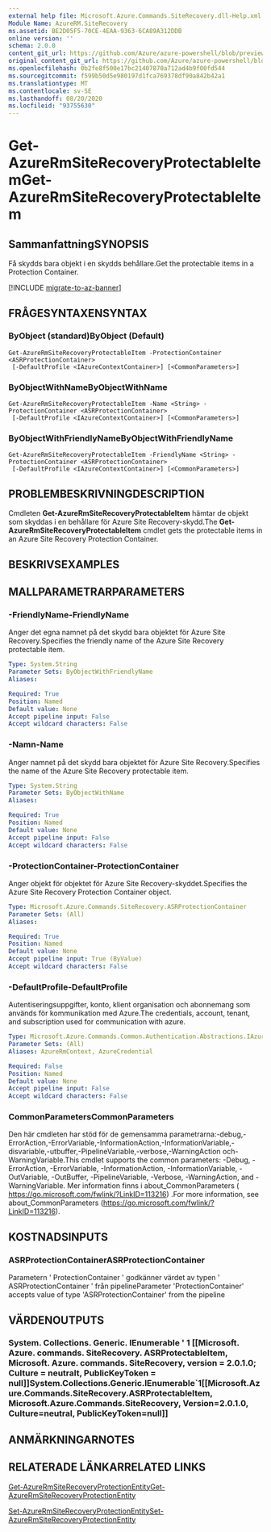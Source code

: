 ```yaml
---
external help file: Microsoft.Azure.Commands.SiteRecovery.dll-Help.xml
Module Name: AzureRM.SiteRecovery
ms.assetid: BE2D05F5-70CE-4EAA-9363-6CA89A312DDB
online version: ''
schema: 2.0.0
content_git_url: https://github.com/Azure/azure-powershell/blob/preview/src/ResourceManager/SiteRecovery/Commands.SiteRecovery/help/Get-AzureRmSiteRecoveryProtectableItem.md
original_content_git_url: https://github.com/Azure/azure-powershell/blob/preview/src/ResourceManager/SiteRecovery/Commands.SiteRecovery/help/Get-AzureRmSiteRecoveryProtectableItem.md
ms.openlocfilehash: 0b2fe8f500e17bc21407870a712ad4b9f00fd544
ms.sourcegitcommit: f599b50d5e980197d1fca769378df90a842b42a1
ms.translationtype: MT
ms.contentlocale: sv-SE
ms.lasthandoff: 08/20/2020
ms.locfileid: "93755630"
---
```

# <span data-ttu-id="17160-101">Get-AzureRmSiteRecoveryProtectableItem</span><span class="sxs-lookup"><span data-stu-id="17160-101">Get-AzureRmSiteRecoveryProtectableItem</span></span>

## <span data-ttu-id="17160-102">Sammanfattning</span><span class="sxs-lookup"><span data-stu-id="17160-102">SYNOPSIS</span></span>
<span data-ttu-id="17160-103">Få skydds bara objekt i en skydds behållare.</span><span class="sxs-lookup"><span data-stu-id="17160-103">Get the protectable items in a Protection Container.</span></span>

[!INCLUDE [migrate-to-az-banner](../../includes/migrate-to-az-banner.md)]

## <span data-ttu-id="17160-104">FRÅGESYNTAXEN</span><span class="sxs-lookup"><span data-stu-id="17160-104">SYNTAX</span></span>

### <span data-ttu-id="17160-105">ByObject (standard)</span><span class="sxs-lookup"><span data-stu-id="17160-105">ByObject (Default)</span></span>
```
Get-AzureRmSiteRecoveryProtectableItem -ProtectionContainer <ASRProtectionContainer>
 [-DefaultProfile <IAzureContextContainer>] [<CommonParameters>]
```

### <span data-ttu-id="17160-106">ByObjectWithName</span><span class="sxs-lookup"><span data-stu-id="17160-106">ByObjectWithName</span></span>
```
Get-AzureRmSiteRecoveryProtectableItem -Name <String> -ProtectionContainer <ASRProtectionContainer>
 [-DefaultProfile <IAzureContextContainer>] [<CommonParameters>]
```

### <span data-ttu-id="17160-107">ByObjectWithFriendlyName</span><span class="sxs-lookup"><span data-stu-id="17160-107">ByObjectWithFriendlyName</span></span>
```
Get-AzureRmSiteRecoveryProtectableItem -FriendlyName <String> -ProtectionContainer <ASRProtectionContainer>
 [-DefaultProfile <IAzureContextContainer>] [<CommonParameters>]
```

## <span data-ttu-id="17160-108">PROBLEMBESKRIVNING</span><span class="sxs-lookup"><span data-stu-id="17160-108">DESCRIPTION</span></span>
<span data-ttu-id="17160-109">Cmdleten **Get-AzureRmSiteRecoveryProtectableItem** hämtar de objekt som skyddas i en behållare för Azure Site Recovery-skydd.</span><span class="sxs-lookup"><span data-stu-id="17160-109">The **Get-AzureRmSiteRecoveryProtectableItem** cmdlet gets the protectable items in an Azure Site Recovery Protection Container.</span></span>

## <span data-ttu-id="17160-110">BESKRIVS</span><span class="sxs-lookup"><span data-stu-id="17160-110">EXAMPLES</span></span>

## <span data-ttu-id="17160-111">MALLPARAMETRAR</span><span class="sxs-lookup"><span data-stu-id="17160-111">PARAMETERS</span></span>

### <span data-ttu-id="17160-112">-FriendlyName</span><span class="sxs-lookup"><span data-stu-id="17160-112">-FriendlyName</span></span>
<span data-ttu-id="17160-113">Anger det egna namnet på det skydd bara objektet för Azure Site Recovery.</span><span class="sxs-lookup"><span data-stu-id="17160-113">Specifies the friendly name of the Azure Site Recovery protectable item.</span></span>

```yaml
Type: System.String
Parameter Sets: ByObjectWithFriendlyName
Aliases: 

Required: True
Position: Named
Default value: None
Accept pipeline input: False
Accept wildcard characters: False
```

### <span data-ttu-id="17160-114">-Namn</span><span class="sxs-lookup"><span data-stu-id="17160-114">-Name</span></span>
<span data-ttu-id="17160-115">Anger namnet på det skydd bara objektet för Azure Site Recovery.</span><span class="sxs-lookup"><span data-stu-id="17160-115">Specifies the name of the Azure Site Recovery protectable item.</span></span>

```yaml
Type: System.String
Parameter Sets: ByObjectWithName
Aliases: 

Required: True
Position: Named
Default value: None
Accept pipeline input: False
Accept wildcard characters: False
```

### <span data-ttu-id="17160-116">-ProtectionContainer</span><span class="sxs-lookup"><span data-stu-id="17160-116">-ProtectionContainer</span></span>
<span data-ttu-id="17160-117">Anger objekt för objektet för Azure Site Recovery-skyddet.</span><span class="sxs-lookup"><span data-stu-id="17160-117">Specifies the Azure Site Recovery Protection Container object.</span></span>

```yaml
Type: Microsoft.Azure.Commands.SiteRecovery.ASRProtectionContainer
Parameter Sets: (All)
Aliases: 

Required: True
Position: Named
Default value: None
Accept pipeline input: True (ByValue)
Accept wildcard characters: False
```

### <span data-ttu-id="17160-118">-DefaultProfile</span><span class="sxs-lookup"><span data-stu-id="17160-118">-DefaultProfile</span></span>
<span data-ttu-id="17160-119">Autentiseringsuppgifter, konto, klient organisation och abonnemang som används för kommunikation med Azure.</span><span class="sxs-lookup"><span data-stu-id="17160-119">The credentials, account, tenant, and subscription used for communication with azure.</span></span>

```yaml
Type: Microsoft.Azure.Commands.Common.Authentication.Abstractions.IAzureContextContainer
Parameter Sets: (All)
Aliases: AzureRmContext, AzureCredential

Required: False
Position: Named
Default value: None
Accept pipeline input: False
Accept wildcard characters: False
```

### <span data-ttu-id="17160-120">CommonParameters</span><span class="sxs-lookup"><span data-stu-id="17160-120">CommonParameters</span></span>
<span data-ttu-id="17160-121">Den här cmdleten har stöd för de gemensamma parametrarna:-debug,-ErrorAction,-ErrorVariable,-InformationAction,-InformationVariable,-disvariable,-utbuffer,-PipelineVariable,-verbose,-WarningAction och-WarningVariable.</span><span class="sxs-lookup"><span data-stu-id="17160-121">This cmdlet supports the common parameters: -Debug, -ErrorAction, -ErrorVariable, -InformationAction, -InformationVariable, -OutVariable, -OutBuffer, -PipelineVariable, -Verbose, -WarningAction, and -WarningVariable.</span></span> <span data-ttu-id="17160-122">Mer information finns i about_CommonParameters ( https://go.microsoft.com/fwlink/?LinkID=113216) .</span><span class="sxs-lookup"><span data-stu-id="17160-122">For more information, see about_CommonParameters (https://go.microsoft.com/fwlink/?LinkID=113216).</span></span>

## <span data-ttu-id="17160-123">KOSTNADS</span><span class="sxs-lookup"><span data-stu-id="17160-123">INPUTS</span></span>

### <span data-ttu-id="17160-124">ASRProtectionContainer</span><span class="sxs-lookup"><span data-stu-id="17160-124">ASRProtectionContainer</span></span>
<span data-ttu-id="17160-125">Parametern ' ProtectionContainer ' godkänner värdet av typen ' ASRProtectionContainer ' från pipeline</span><span class="sxs-lookup"><span data-stu-id="17160-125">Parameter 'ProtectionContainer' accepts value of type 'ASRProtectionContainer' from the pipeline</span></span>

## <span data-ttu-id="17160-126">VÄRDEN</span><span class="sxs-lookup"><span data-stu-id="17160-126">OUTPUTS</span></span>

### <span data-ttu-id="17160-127">System. Collections. Generic. IEnumerable ' 1 [[Microsoft. Azure. commands. SiteRecovery. ASRProtectableItem, Microsoft. Azure. commands. SiteRecovery, version = 2.0.1.0; Culture = neutralt, PublicKeyToken = null]]</span><span class="sxs-lookup"><span data-stu-id="17160-127">System.Collections.Generic.IEnumerable\`1[[Microsoft.Azure.Commands.SiteRecovery.ASRProtectableItem, Microsoft.Azure.Commands.SiteRecovery, Version=2.0.1.0, Culture=neutral, PublicKeyToken=null]]</span></span>

## <span data-ttu-id="17160-128">ANMÄRKNINGAR</span><span class="sxs-lookup"><span data-stu-id="17160-128">NOTES</span></span>

## <span data-ttu-id="17160-129">RELATERADE LÄNKAR</span><span class="sxs-lookup"><span data-stu-id="17160-129">RELATED LINKS</span></span>

[<span data-ttu-id="17160-130">Get-AzureRmSiteRecoveryProtectionEntity</span><span class="sxs-lookup"><span data-stu-id="17160-130">Get-AzureRmSiteRecoveryProtectionEntity</span></span>](./Get-AzureRmSiteRecoveryProtectionEntity.md)

[<span data-ttu-id="17160-131">Set-AzureRmSiteRecoveryProtectionEntity</span><span class="sxs-lookup"><span data-stu-id="17160-131">Set-AzureRmSiteRecoveryProtectionEntity</span></span>](./Set-AzureRmSiteRecoveryProtectionEntity.md)
